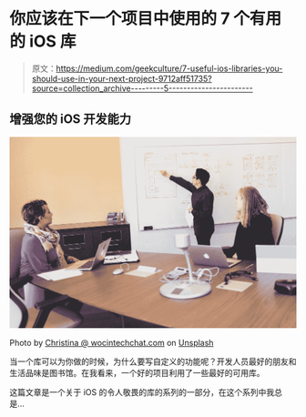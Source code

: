 # 你应该在下一个项目中使用的 7 个有用的 iOS 库

> 原文：<https://medium.com/geekculture/7-useful-ios-libraries-you-should-use-in-your-next-project-9712aff51735?source=collection_archive---------5----------------------->

## 增强您的 iOS 开发能力

![](img/a7314bb1a9f5fc8113b3b8cf23436587.png)

Photo by [Christina @ wocintechchat.com](https://unsplash.com/@wocintechchat?utm_source=medium&utm_medium=referral) on [Unsplash](https://unsplash.com?utm_source=medium&utm_medium=referral)

当一个库可以为你做的时候，为什么要写自定义的功能呢？开发人员最好的朋友和生活品味是图书馆。在我看来，一个好的项目利用了一些最好的可用库。

这篇文章是一个关于 iOS 的令人敬畏的库的系列的一部分，在这个系列中我总是…
